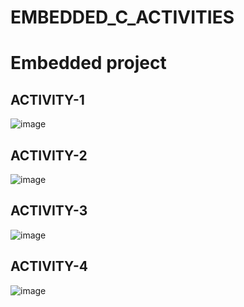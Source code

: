 # EMBEDDED_C_ACTIVITIES
# Embedded project

## ACTIVITY-1 
![image](https://user-images.githubusercontent.com/81227238/116774660-c0f65300-aa7b-11eb-9334-3c6cd6087f57.png)
## ACTIVITY-2
![image](https://user-images.githubusercontent.com/81227238/116774690-eb481080-aa7b-11eb-9615-ff4bfb5f2cf1.png)
## ACTIVITY-3
![image](https://user-images.githubusercontent.com/81227238/116774699-f9962c80-aa7b-11eb-8957-a9e78e9515dd.png)
## ACTIVITY-4
![image](https://user-images.githubusercontent.com/81227238/116774707-09157580-aa7c-11eb-901c-73a093d073c5.png)

